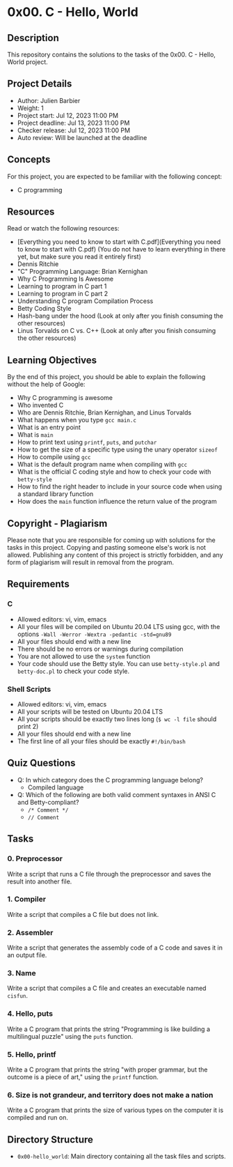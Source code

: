 # 0x00. C - Hello, World

## Description
This repository contains the solutions to the tasks of the 0x00. C - Hello, World project.

## Project Details
- Author: Julien Barbier
- Weight: 1
- Project start: Jul 12, 2023 11:00 PM
- Project deadline: Jul 13, 2023 11:00 PM
- Checker release: Jul 12, 2023 11:00 PM
- Auto review: Will be launched at the deadline

## Concepts
For this project, you are expected to be familiar with the following concept:
- C programming

## Resources
Read or watch the following resources:
- [Everything you need to know to start with C.pdf](Everything you need to know to start with C.pdf) (You do not have to learn everything in there yet, but make sure you read it entirely first)
- Dennis Ritchie
- "C" Programming Language: Brian Kernighan
- Why C Programming Is Awesome
- Learning to program in C part 1
- Learning to program in C part 2
- Understanding C program Compilation Process
- Betty Coding Style
- Hash-bang under the hood (Look at only after you finish consuming the other resources)
- Linus Torvalds on C vs. C++ (Look at only after you finish consuming the other resources)

## Learning Objectives
By the end of this project, you should be able to explain the following without the help of Google:
- Why C programming is awesome
- Who invented C
- Who are Dennis Ritchie, Brian Kernighan, and Linus Torvalds
- What happens when you type `gcc main.c`
- What is an entry point
- What is `main`
- How to print text using `printf`, `puts`, and `putchar`
- How to get the size of a specific type using the unary operator `sizeof`
- How to compile using `gcc`
- What is the default program name when compiling with `gcc`
- What is the official C coding style and how to check your code with `betty-style`
- How to find the right header to include in your source code when using a standard library function
- How does the `main` function influence the return value of the program

## Copyright - Plagiarism
Please note that you are responsible for coming up with solutions for the tasks in this project. Copying and pasting someone else's work is not allowed. Publishing any content of this project is strictly forbidden, and any form of plagiarism will result in removal from the program.

## Requirements
### C
- Allowed editors: vi, vim, emacs
- All your files will be compiled on Ubuntu 20.04 LTS using gcc, with the options `-Wall -Werror -Wextra -pedantic -std=gnu89`
- All your files should end with a new line
- There should be no errors or warnings during compilation
- You are not allowed to use the `system` function
- Your code should use the Betty style. You can use `betty-style.pl` and `betty-doc.pl` to check your code style.

### Shell Scripts
- Allowed editors: vi, vim, emacs
- All your scripts will be tested on Ubuntu 20.04 LTS
- All your scripts should be exactly two lines long (`$ wc -l file` should print 2)
- All your files should end with a new line
- The first line of all your files should be exactly `#!/bin/bash`

## Quiz Questions
- Q: In which category does the C programming language belong?
  - Compiled language
- Q: Which of the following are both valid comment syntaxes in ANSI C and Betty-compliant?
  - `/* Comment */`
  - `// Comment`

## Tasks
### 0. Preprocessor
Write a script that runs a C file through the preprocessor and saves the result into another file.

### 1. Compiler
Write a script that compiles a C file but does not link.

### 2. Assembler
Write a script that generates the assembly code of a C code and saves it in an output file.

### 3. Name
Write a script that compiles a C file and creates an executable named `cisfun`.

### 4. Hello, puts
Write a C program that prints the string "Programming is like building a multilingual puzzle" using the `puts` function.

### 5. Hello, printf
Write a C program that prints the string "with proper grammar, but the outcome is a piece of art," using the `printf` function.

### 6. Size is not grandeur, and territory does not make a nation
Write a C program that prints the size of various types on the computer it is compiled and run on.

## Directory Structure
- `0x00-hello_world`: Main directory containing all the task files and scripts.


